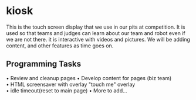 kiosk
=====

This is the touch screen display that we use in our pits at competition. It is used so that teams and judges can learn about our team and robot even if we are not there. it is interactive with videos and pictures. We will be adding content, and other features as time goes on.

Programming Tasks
-----------------

• Review and cleanup pages
• Develop content for pages (biz team)  
• HTML screensaver with overlay "touch me" overlay  
• idle timeout(reset to main page)
• More to add...  


